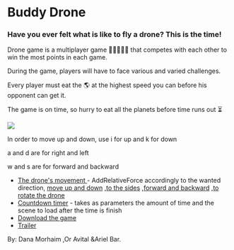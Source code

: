 # Buddy Drone

### Have you ever felt what is like to fly a drone? This is the time!
Drone game  is a multiplayer game  👩🏽‍🤝‍👩🏼 that competes with each other to win the most points in each game.

During the game, players will have to face various and varied challenges.


Every player must eat the 🌎 at the highest speed you can before his opponent can get it.


The game is on time, so hurry to eat all the planets before time runs out ⏳



![](https://github.com/oravital7/drone-game/blob/master/goodGif.gif)


<p>In order to move up and down, use i for up and k for down</p>
<p>a and d are for right and left</p>
<p>w and s are for forward and backward</p>

* [The drone's movement ](https://github.com/oravital7/drone-game/blob/master/Assets/script/movingDrone.cs) - AddRelativeForce accordingly to the wanted direction, [move up and down](https://github.com/arielBar1295/unity/blob/master/drone/Assets/script/movingDrone.cs#L33) ,[to the sides](https://github.com/arielBar1295/unity/blob/master/drone/Assets/script/movingDrone.cs#L80) ,[forward and backward](https://github.com/arielBar1295/unity/blob/master/drone/Assets/script/movingDrone.cs#L51) ,[to rotate the drone](https://github.com/arielBar1295/unity/blob/master/drone/Assets/script/movingDrone.cs#L65)
* [Countdown timer](https://github.com/arielBar1295/unity/blob/master/drone/Assets/script/Countdown.cs) - takes as parameters the amount of time and the scene to load after the time is finish
* [Download the game ](https://ariel1295.itch.io/dronegame) 
* [Trailer ](https://www.youtube.com/watch?v=DP3se0SpuJ0) 

By:  Dana Morhaim ,Or Avital &Ariel Bar.
